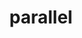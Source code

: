 ---
title: "parallel"
layout: cache
categories: [package, develop]
meta: {"compilers": ["none"], "num_specs": 29, "num_specs_by_stack": {"data-vis-sdk": 27, "e4s": 2, "root": 29}, "oss": ["ubuntu20.04", "ubuntu22.04"], "platforms": ["linux"], "stacks": ["data-vis-sdk", "e4s", "root"], "targets": ["x86_64_v3"], "versions": ["20240822"]}
spec_details: [{"compiler": "none", "hash": "2airj3rxrbpgyosptmqgxzdsljva6jg6", "os": "ubuntu20.04", "platform": "linux", "size": "-", "stacks": ["data-vis-sdk", "root"], "target": "x86_64_v3", "variants": ["build_system=autotools"], "versions": ["20240822"]}, {"compiler": "none", "hash": "2bfaiioc7vaelfvx35av2vcqy4hxtbac", "os": "ubuntu20.04", "platform": "linux", "size": "-", "stacks": ["data-vis-sdk", "root"], "target": "x86_64_v3", "variants": ["build_system=autotools"], "versions": ["20240822"]}, {"compiler": "none", "hash": "4aifslu7wrbcluwirxlgxx2oheqlbhby", "os": "ubuntu22.04", "platform": "linux", "size": "-", "stacks": ["e4s", "root"], "target": "x86_64_v3", "variants": ["build_system=autotools"], "versions": ["20240822"]}, {"compiler": "none", "hash": "5wxxpukcw2bzpwtclyorpz6zmhfkrsme", "os": "ubuntu20.04", "platform": "linux", "size": "-", "stacks": ["data-vis-sdk", "root"], "target": "x86_64_v3", "variants": ["build_system=autotools"], "versions": ["20240822"]}, {"compiler": "none", "hash": "7imqgf3y7y2br6jsnqvt6xrztgg4ak3f", "os": "ubuntu20.04", "platform": "linux", "size": "-", "stacks": ["data-vis-sdk", "root"], "target": "x86_64_v3", "variants": ["build_system=autotools"], "versions": ["20240822"]}, {"compiler": "none", "hash": "ak5v25bbqkklajdsgzolb2ezx2vzqrkp", "os": "ubuntu20.04", "platform": "linux", "size": "-", "stacks": ["data-vis-sdk", "root"], "target": "x86_64_v3", "variants": ["build_system=autotools"], "versions": ["20240822"]}, {"compiler": "none", "hash": "apwadr76ovnkeofotxwohc4ci2omu5yo", "os": "ubuntu20.04", "platform": "linux", "size": "-", "stacks": ["data-vis-sdk", "root"], "target": "x86_64_v3", "variants": ["build_system=autotools"], "versions": ["20240822"]}, {"compiler": "none", "hash": "cf2qckykw3kpuv7amyxhg33jypjl6fi7", "os": "ubuntu20.04", "platform": "linux", "size": "-", "stacks": ["data-vis-sdk", "root"], "target": "x86_64_v3", "variants": ["build_system=autotools"], "versions": ["20240822"]}, {"compiler": "none", "hash": "cuqfzbxo3lj3c5h74kjejwx36u4ywxy2", "os": "ubuntu20.04", "platform": "linux", "size": "-", "stacks": ["data-vis-sdk", "root"], "target": "x86_64_v3", "variants": ["build_system=autotools"], "versions": ["20240822"]}, {"compiler": "none", "hash": "exnjowocdr2pcznzyqxaf4aquj3gy6mc", "os": "ubuntu20.04", "platform": "linux", "size": "-", "stacks": ["data-vis-sdk", "root"], "target": "x86_64_v3", "variants": ["build_system=autotools"], "versions": ["20240822"]}, {"compiler": "none", "hash": "fb734qdwe2skwfb2l4j4brj2zkvtuvbw", "os": "ubuntu20.04", "platform": "linux", "size": "-", "stacks": ["data-vis-sdk", "root"], "target": "x86_64_v3", "variants": ["build_system=autotools"], "versions": ["20240822"]}, {"compiler": "none", "hash": "fdejw3m5nu25sth3xtfflnioffqn5n7c", "os": "ubuntu20.04", "platform": "linux", "size": "-", "stacks": ["data-vis-sdk", "root"], "target": "x86_64_v3", "variants": ["build_system=autotools"], "versions": ["20240822"]}, {"compiler": "none", "hash": "h2ikfpzij2sq7zr6jeyzfvyr4sdcpmpo", "os": "ubuntu22.04", "platform": "linux", "size": "-", "stacks": ["e4s", "root"], "target": "x86_64_v3", "variants": ["build_system=autotools"], "versions": ["20240822"]}, {"compiler": "none", "hash": "mfojagumjicok465rrrzp7lw37kx3sj2", "os": "ubuntu20.04", "platform": "linux", "size": "-", "stacks": ["data-vis-sdk", "root"], "target": "x86_64_v3", "variants": ["build_system=autotools"], "versions": ["20240822"]}, {"compiler": "none", "hash": "qqm2lglrbmrvsxmqn46chufbd3nbcdwx", "os": "ubuntu20.04", "platform": "linux", "size": "-", "stacks": ["data-vis-sdk", "root"], "target": "x86_64_v3", "variants": ["build_system=autotools"], "versions": ["20240822"]}, {"compiler": "none", "hash": "s2dzncqmicrvqdn6fakvb473p7awiu5n", "os": "ubuntu20.04", "platform": "linux", "size": "-", "stacks": ["data-vis-sdk", "root"], "target": "x86_64_v3", "variants": ["build_system=autotools"], "versions": ["20240822"]}, {"compiler": "none", "hash": "sgi3fwk5shtz7xeg5mcqao7hvtjdeolq", "os": "ubuntu20.04", "platform": "linux", "size": "-", "stacks": ["data-vis-sdk", "root"], "target": "x86_64_v3", "variants": ["build_system=autotools"], "versions": ["20240822"]}, {"compiler": "none", "hash": "sx7vi5bhw2jv4wvjllu3e4fym7bq4byd", "os": "ubuntu20.04", "platform": "linux", "size": "-", "stacks": ["data-vis-sdk", "root"], "target": "x86_64_v3", "variants": ["build_system=autotools"], "versions": ["20240822"]}, {"compiler": "none", "hash": "uauyyvtip53odfnfd4misadm6oobymot", "os": "ubuntu20.04", "platform": "linux", "size": "-", "stacks": ["data-vis-sdk", "root"], "target": "x86_64_v3", "variants": ["build_system=autotools"], "versions": ["20240822"]}, {"compiler": "none", "hash": "uhtkaqp6xsxtlv3kfvylz5yfuksgk73b", "os": "ubuntu20.04", "platform": "linux", "size": "-", "stacks": ["data-vis-sdk", "root"], "target": "x86_64_v3", "variants": ["build_system=autotools"], "versions": ["20240822"]}, {"compiler": "none", "hash": "vaspnq2wp6r5jybeescar24dzih3z3iy", "os": "ubuntu20.04", "platform": "linux", "size": "-", "stacks": ["data-vis-sdk", "root"], "target": "x86_64_v3", "variants": ["build_system=autotools"], "versions": ["20240822"]}, {"compiler": "none", "hash": "vudgdyo3fo6tqpha5ztxexcchahrjjgq", "os": "ubuntu20.04", "platform": "linux", "size": "-", "stacks": ["data-vis-sdk", "root"], "target": "x86_64_v3", "variants": ["build_system=autotools"], "versions": ["20240822"]}, {"compiler": "none", "hash": "vvcm6f5n4qbbuxlllytdz56divgfv2gq", "os": "ubuntu20.04", "platform": "linux", "size": "-", "stacks": ["data-vis-sdk", "root"], "target": "x86_64_v3", "variants": ["build_system=autotools"], "versions": ["20240822"]}, {"compiler": "none", "hash": "vxe45uov5z6sownpllxcnee2w6n7eh37", "os": "ubuntu20.04", "platform": "linux", "size": "-", "stacks": ["data-vis-sdk", "root"], "target": "x86_64_v3", "variants": ["build_system=autotools"], "versions": ["20240822"]}, {"compiler": "none", "hash": "wyszcgcvp7rang3iuunfhs5sytrqr5se", "os": "ubuntu20.04", "platform": "linux", "size": "-", "stacks": ["data-vis-sdk", "root"], "target": "x86_64_v3", "variants": ["build_system=autotools"], "versions": ["20240822"]}, {"compiler": "none", "hash": "xjvwjjt4yg77gcnrk6s6vymk7gy3kjw2", "os": "ubuntu20.04", "platform": "linux", "size": "-", "stacks": ["data-vis-sdk", "root"], "target": "x86_64_v3", "variants": ["build_system=autotools"], "versions": ["20240822"]}, {"compiler": "none", "hash": "xkpozjdpsu4h2lpw2km3hvoqxovjpjas", "os": "ubuntu20.04", "platform": "linux", "size": "-", "stacks": ["data-vis-sdk", "root"], "target": "x86_64_v3", "variants": ["build_system=autotools"], "versions": ["20240822"]}, {"compiler": "none", "hash": "xw4tavszbis5qqqectn7so47lhoccczx", "os": "ubuntu20.04", "platform": "linux", "size": "-", "stacks": ["data-vis-sdk", "root"], "target": "x86_64_v3", "variants": ["build_system=autotools"], "versions": ["20240822"]}, {"compiler": "none", "hash": "y3vo2bkycneeyn5nfuty72yvv56ncplx", "os": "ubuntu20.04", "platform": "linux", "size": "-", "stacks": ["data-vis-sdk", "root"], "target": "x86_64_v3", "variants": ["build_system=autotools"], "versions": ["20240822"]}]
---